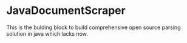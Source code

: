 # JavaDocumentScraper

This is the bulding block to build comprehensive open source parsing solution in java which lacks now. 
